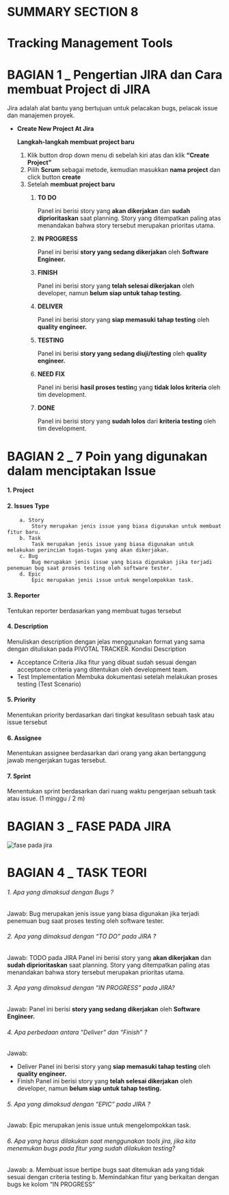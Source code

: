 # SUMMARY SECTION 8
# Tracking Management Tools

# BAGIAN 1 _ Pengertian JIRA dan Cara membuat Project di JIRA

Jira adalah alat bantu yang bertujuan untuk pelacakan bugs, pelacak issue dan manajemen proyek.

- **Create New Project At Jira**
    
    **Langkah-langkah membuat project baru**
    
    1. Klik button drop down menu di sebelah kiri atas dan klik **“Create Project”**
    2. Pilih **Scrum** sebagai metode, kemudian masukkan **nama project** dan click button **create** 
    3. Setelah **membuat project baru**
        1. **TO DO**
            
            Panel ini berisi story yang **akan dikerjakan** dan **sudah diprioritaskan** saat planning. Story yang ditempatkan paling atas menandakan bahwa story tersebut merupakan prioritas utama. 
            
        2. **IN PROGRESS**
            
            Panel ini berisi **story yang sedang dikerjakan** oleh **Software Engineer.** 
            
        3. **FINISH**
        
            Panel ini berisi story yang **telah selesai dikerjakan** oleh developer, namun **belum siap untuk tahap testing.**

        4. **DELIVER**
            
            Panel ini berisi story yang **siap memasuki tahap testing** oleh **quality engineer.**

        5. **TESTING**
            
            Panel ini berisi **story yang sedang diuji/testing** oleh **quality engineer.**

        6. **NEED FIX**
            
            Panel ini berisi **hasil proses testin**g yang **tidak lolos kriteria** oleh tim development.
        
        7. **DONE**
            
            Panel ini berisi story yang **sudah lolos** dari **kriteria testing** oleh tim development. 



# BAGIAN 2 _ 7 Poin yang digunakan dalam menciptakan Issue

#### 1. Project

#### 2. Issues Type
        a. Story 
            Story merupakan jenis issue yang biasa digunakan untuk membuat fitur baru.        
        b. Task
            Task merupakan jenis issue yang biasa digunakan untuk melakukan perincian tugas-tugas yang akan dikerjakan.
        c. Bug
            Bug merupakan jenis issue yang biasa digunakan jika terjadi penemuan bug saat proses testing oleh software tester.
        d. Epic
            Epic merupakan jenis issue untuk mengelompokkan task.
            
#### 3. Reporter
Tentukan reporter berdasarkan yang membuat tugas tersebut
        
#### 4. Description
Menuliskan description dengan jelas menggunakan format yang sama dengan dituliskan pada PIVOTAL TRACKER.
Kondisi Description
- Acceptance Criteria 
    Jika fitur yang dibuat sudah sesuai dengan acceptance criteria yang ditentukan oleh development team. 
- Test Implementation
    Membuka dokumentasi setelah melakukan proses testing (Test Scenario)
            
#### 5. Priority
Menentukan priority berdasarkan dari tingkat kesulitasn sebuah task atau issue tersebut
        
#### 6. Assignee
Menentukan assignee berdasarkan dari orang yang akan bertanggung jawab mengerjakan tugas tersebut. 
        
#### 7. Sprint
Menentukan sprint berdasarkan dari ruang waktu pengerjaan sebuah task atau issue. (1 minggu / 2 m)



# BAGIAN 3 _ FASE PADA JIRA

<img src="asset/fasejira.png" alt="fase pada jira" title="fase pada jira">

# BAGIAN 4 _ TASK TEORI 

###### 1. Apa yang dimaksud dengan Bugs ?
Jawab:
Bug merupakan jenis issue yang biasa digunakan jika terjadi penemuan bug saat proses testing oleh software tester.
    
###### 2. Apa yang dimaksud dengan “TO DO” pada JIRA ? 
Jawab:
TODO pada JIRA Panel ini berisi story yang **akan dikerjakan** dan **sudah diprioritaskan** saat planning. Story yang ditempatkan paling atas menandakan bahwa story tersebut merupakan prioritas utama. 
    
###### 3. Apa yang dimaksud dengan “IN PROGRESS” pada JIRA?
Jawab:
Panel ini berisi **story yang sedang dikerjakan** oleh **Software Engineer.** 
    
###### 4. Apa perbedaan antara “Deliver” dan “Finish” ?
Jawab:
- Deliver
Panel ini berisi story yang **siap memasuki tahap testing** oleh **quality engineer.**
- Finish
Panel ini berisi story yang **telah selesai dikerjakan** oleh developer, namun **belum siap untuk tahap testing.**
        
###### 5. Apa yang dimaksud dengan “EPIC” pada JIRA ?
Jawab:
Epic merupakan jenis issue untuk mengelompokkan task.
    
###### 6. Apa yang harus dilakukan saat menggunakan tools jira, jika kita menemukan bugs pada fitur yang sudah dilakukan testing? 
Jawab:
    a. Membuat issue bertipe bugs saat ditemukan ada yang tidak sesuai dengan criteria testing
    b. Memindahkan fitur yang berkaitan dengan bugs ke kolom “IN PROGRESS”